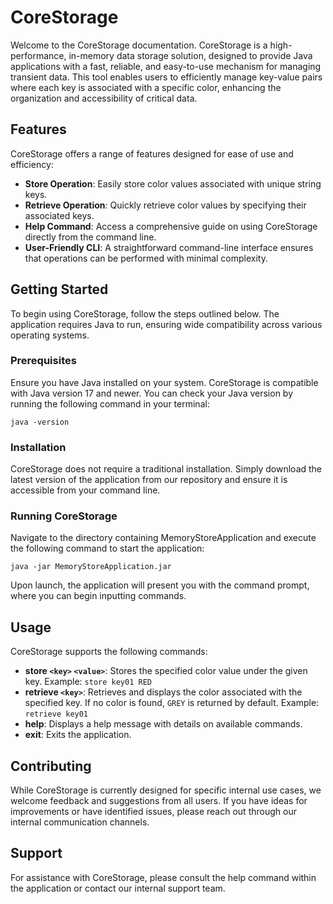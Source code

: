 # CoreStorage
Welcome to the CoreStorage documentation. CoreStorage is a high-performance, in-memory data storage solution, designed to provide Java applications with a fast, reliable, and easy-to-use mechanism for managing transient data.  This tool enables users to efficiently manage key-value pairs where each key is associated with a specific color, enhancing the organization and accessibility of critical data.

## Features

CoreStorage offers a range of features designed for ease of use and efficiency:

- **Store Operation**: Easily store color values associated with unique string keys.
- **Retrieve Operation**: Quickly retrieve color values by specifying their associated keys.
- **Help Command**: Access a comprehensive guide on using CoreStorage directly from the command line.
- **User-Friendly CLI**: A straightforward command-line interface ensures that operations can be performed with minimal complexity.

## Getting Started

To begin using CoreStorage, follow the steps outlined below. The application requires Java to run, ensuring wide compatibility across various operating systems.

### Prerequisites

Ensure you have Java installed on your system. CoreStorage is compatible with Java version 17 and newer. You can check your Java version by running the following command in your terminal:

```shell
java -version
```

### Installation

CoreStorage does not require a traditional installation. Simply download the latest version of the application from our repository and ensure it is accessible from your command line.

### Running CoreStorage

Navigate to the directory containing MemoryStoreApplication and execute the following command to start the application:

```shell
java -jar MemoryStoreApplication.jar
```

Upon launch, the application will present you with the command prompt, where you can begin inputting commands.

## Usage

CoreStorage supports the following commands:

- **store `<key>` `<value>`**: Stores the specified color value under the given key. Example: `store key01 RED`
- **retrieve `<key>`**: Retrieves and displays the color associated with the specified key. If no color is found, `GREY` is returned by default. Example: `retrieve key01`
- **help**: Displays a help message with details on available commands.
- **exit**: Exits the application.

## Contributing

While CoreStorage is currently designed for specific internal use cases, we welcome feedback and suggestions from all users. If you have ideas for improvements or have identified issues, please reach out through our internal communication channels.

## Support

For assistance with CoreStorage, please consult the help command within the application or contact our internal support team.


